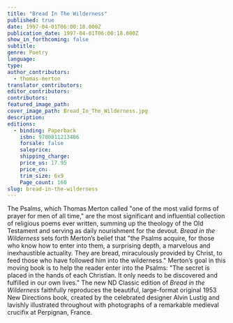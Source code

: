 ```yaml
---
title: "Bread In The Wilderness"
published: true
date: 1997-04-01T06:00:18.000Z
publication_date: 1997-04-01T06:00:18.000Z
show_in_forthcoming: false
subtitle:
genre: Poetry
language:
type:
author_contributors:
  - thomas-merton
translator_contributors:
editor_contributors:
contributors:
featured_image_path:
cover_image_path: Bread_In_The_Wilderness.jpg
description:
editions:
  - binding: Paperback
    isbn: 9780811213486
    forsale: false
    saleprice:
    shipping_charge:
    price_us: 17.95
    price_cn:
    trim_size: 6x9
    Page_count: 160
slug: bread-in-the-wilderness
---
```


The Psalms, which Thomas Merton called "one of the most valid forms of prayer for men of all time," are the most significant and influential collection of religious poems ever written, summing up the theology of the Old Testament and serving as daily nourishment for the devout. _Bread in the Wilderness_ sets forth Merton’s belief that "the Psalms acquire, for those who know how to enter into them, a surprising depth, a marvelous and inexhaustible actuality. They are bread, miraculously provided by Christ, to feed those who have followed him into the wilderness." Merton’s goal in this moving book is to help the reader enter into the Psalms: "The secret is placed in the hands of each Christian. It only needs to be discovered and fulfilled in our own lives." The new ND Classic edition of _Bread in the Wilderness_ faithfully reproduces the beautiful, large-format original 1953 New Directions book, created by the celebrated designer Alvin Lustig and lavishly illustrated throughout with photographs of a remarkable medieval crucifix at Perpignan, France.

